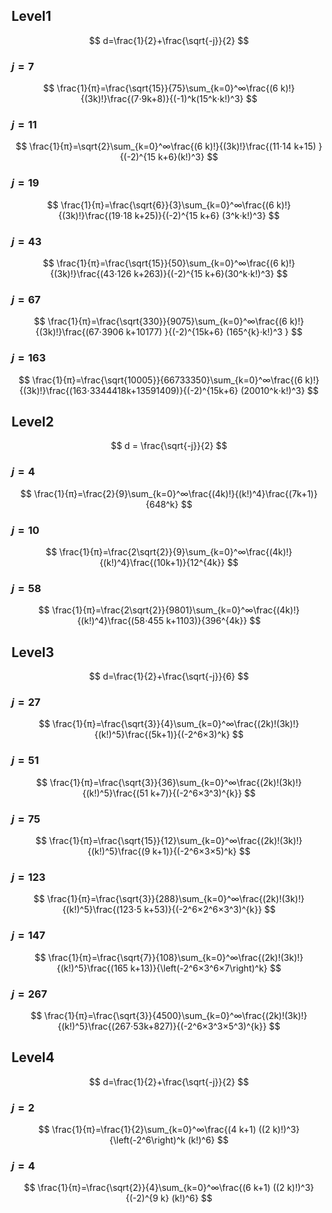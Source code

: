 


## Level1

$$
d=\frac{1}{2}+\frac{\sqrt{-j}}{2}
$$

### $j=7$

$$
\frac{1}{π}=\frac{\sqrt{15}}{75}\sum_{k=0}^∞\frac{(6 k)!}{(3k)!}\frac{(7⋅9k+8)}{(-1)^k(15^k⋅k!)^3}
$$

### $j=11$

$$
\frac{1}{π}=\sqrt{2}\sum_{k=0}^∞\frac{(6 k)!}{(3k)!}\frac{(11⋅14 k+15) }{(-2)^{15 k+6}(k!)^3}
$$

### $j=19$

$$
\frac{1}{π}=\frac{\sqrt{6}}{3}\sum_{k=0}^∞\frac{(6 k)!}{(3k)!}\frac{(19⋅18 k+25)}{(-2)^{15 k+6} (3^k⋅k!)^3}
$$


### $j=43$

$$
\frac{1}{π}=\frac{\sqrt{15}}{50}\sum_{k=0}^∞\frac{(6 k)!}{(3k)!}\frac{(43⋅126 k+263)}{(-2)^{15 k+6}(30^k⋅k!)^3}
$$

### $j=67$

$$
\frac{1}{π}=\frac{\sqrt{330}}{9075}\sum_{k=0}^∞\frac{(6 k)!}{(3k)!}\frac{(67⋅3906 k+10177) }{(-2)^{15k+6} (165^{k}⋅k!)^3 }
$$

### $j=163$

$$
\frac{1}{π}=\frac{\sqrt{10005}}{66733350}\sum_{k=0}^∞\frac{(6 k)!}{(3k)!}\frac{(163⋅3344418k+13591409)}{(-2)^{15k+6} (20010^k⋅k!)^3}
$$



## Level2

$$
d = \frac{\sqrt{-j}}{2}
$$



### $j=4$

$$
\frac{1}{π}=\frac{2}{9}\sum_{k=0}^∞\frac{(4k)!}{(k!)^4}\frac{(7k+1)}{648^k}
$$

### $j=10$

$$
\frac{1}{π}=\frac{2\sqrt{2}}{9}\sum_{k=0}^∞\frac{(4k)!}{(k!)^4}\frac{(10k+1)}{12^{4k}}
$$

### $j=58$

$$
\frac{1}{π}=\frac{2\sqrt{2}}{9801}\sum_{k=0}^∞\frac{(4k)!}{(k!)^4}\frac{(58⋅455 k+1103)}{396^{4k}}
$$

## Level3

$$
d=\frac{1}{2}+\frac{\sqrt{-j}}{6}
$$

### $j=27$

$$
\frac{1}{π}=\frac{\sqrt{3}}{4}\sum_{k=0}^∞\frac{(2k)!(3k)!}{(k!)^5}\frac{(5k+1)}{(-2^6×3)^k}
$$


### $j=51$

$$
\frac{1}{π}=\frac{\sqrt{3}}{36}\sum_{k=0}^∞\frac{(2k)!(3k)!}{(k!)^5}\frac{(51 k+7)}{(-2^6×3^3)^{k}}
$$

### $j=75$

$$
\frac{1}{π}=\frac{\sqrt{15}}{12}\sum_{k=0}^∞\frac{(2k)!(3k)!}{(k!)^5}\frac{(9 k+1)}{(-2^6×3×5)^k}
$$


### $j=123$

$$
\frac{1}{π}=\frac{\sqrt{3}}{288}\sum_{k=0}^∞\frac{(2k)!(3k)!}{(k!)^5}\frac{(123⋅5 k+53)}{(-2^6×2^6×3^3)^{k}}
$$

### $j=147$

$$
\frac{1}{π}=\frac{\sqrt{7}}{108}\sum_{k=0}^∞\frac{(2k)!(3k)!}{(k!)^5}\frac{(165 k+13)}{\left(-2^6×3^6×7\right)^k}
$$

### $j=267$

$$
\frac{1}{π}=\frac{\sqrt{3}}{4500}\sum_{k=0}^∞\frac{(2k)!(3k)!}{(k!)^5}\frac{(267⋅53k+827)}{(-2^6×3^3×5^3)^{k}}
$$

## Level4

$$
d=\frac{1}{2}+\frac{\sqrt{-j}}{2}
$$

### $j=2$

$$
\frac{1}{π}=\frac{1}{2}\sum_{k=0}^∞\frac{(4 k+1) ((2 k)!)^3}{\left(-2^6\right)^k (k!)^6}
$$

### $j=4$

$$
\frac{1}{π}=\frac{\sqrt{2}}{4}\sum_{k=0}^∞\frac{(6 k+1) ((2 k)!)^3}{(-2)^{9 k} (k!)^6}
$$

